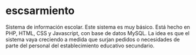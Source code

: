 # escsarmiento
Sistema de información escolar.
Este sistema es muy básico. Está hecho en PHP, HTML, CSS y Javascript, con base de datos MySQL. 
La idea es que el sistema vaya creciendo a medida que surjan pedidos o necesidades de parte 
del personal del establecimiento educativo secundario.
